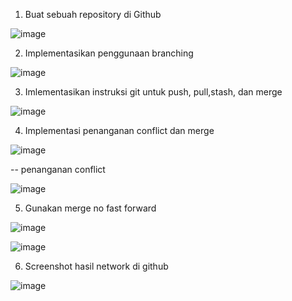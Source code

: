 1. Buat sebuah repository di Github




![image](https://user-images.githubusercontent.com/108667319/184825788-3f5a15de-5f6f-4840-be65-d22ffd26279f.png)


2. Implementasikan penggunaan branching





![image](https://user-images.githubusercontent.com/108667319/184826026-44805a64-04d7-4d20-a249-6c7e7f4001f6.png)



3. Imlementasikan instruksi git untuk push, pull,stash, dan merge


![image](https://user-images.githubusercontent.com/108667319/184826332-95e22444-ae7e-40bf-bc41-b1eafebb3013.png)


4. Implementasi penanganan conflict dan merge

![image](https://user-images.githubusercontent.com/108667319/184826512-b7c493d4-3f6d-493f-afc0-68234a13c0df.png)


-- penanganan conflict 


![image](https://user-images.githubusercontent.com/108667319/184826583-70c5e0e1-0098-474a-a929-3f2f9ab0e952.png)


5. Gunakan merge no fast forward

![image](https://user-images.githubusercontent.com/108667319/184826704-ef507cd3-e544-4061-a415-720a56faa282.png)


![image](https://user-images.githubusercontent.com/108667319/184826733-ef4021d2-473b-4211-a221-3bea3d4f25c5.png)


6. Screenshot hasil network di github


![image](https://user-images.githubusercontent.com/108667319/184826979-db4ad842-27ca-4ac2-9dc6-0b80b72bb040.png)

